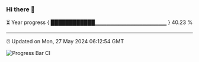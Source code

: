 ### Hi there 👋

⏳ Year progress { ████████████▁▁▁▁▁▁▁▁▁▁▁▁▁▁▁▁▁▁ } 40.23 %

---

⏰ Updated on Mon, 27 May 2024 06:12:54 GMT

![Progress Bar CI](https://github.com/Shyam-Makwana/GitHub-Actions-Demo/workflows/Progress%20Bar%20CI/badge.svg)
